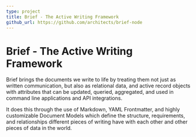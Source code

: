 ```yaml
---
type: project
title: Brief - The Active Writing Framework
github_url: https://github.com/architects/brief-node
---
```


# Brief - The Active Writing Framework

Brief brings the documents we write to life by treating them not just as
written communication, but also as relational data, and active record
objects with attributes that can be updated, queried, aggregated, and
used in command line applications and API integrations.

It does this through the use of Markdown, YAML Frontmatter, and highly
customizable Document Models which define the structure, requirements,
and relationships different pieces of writing have with each other and
other pieces of data in the world.



